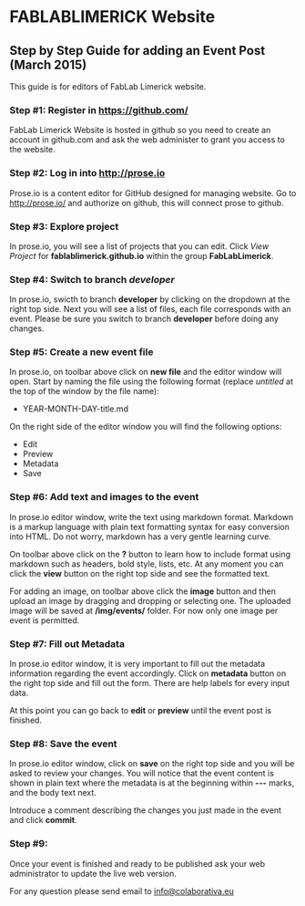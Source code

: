 
# FABLABLIMERICK Website

## Step by Step Guide for adding an Event Post (March 2015)

This guide is for editors of FabLab Limerick website.

### Step #1: Register in https://github.com/

FabLab Limerick Website is hosted in github so you need to create an account in github.com and ask the web administer to grant you access to the website.

### Step #2: Log in into http://prose.io

Prose.io is a content editor for GitHub designed for managing website. Go to http://prose.io/ and authorize on github, this will connect prose to github.

### Step #3: Explore project
In prose.io, you will see a list of projects that you can edit. Click *View Project* for **fablablimerick.github.io** within the group **FabLabLimerick**.

### Step #4: Switch to branch *developer*

In prose.io, swicth to branch **developer** by clicking on the dropdown at the right top side. Next you will see a list of files, each file corresponds with an event.
Please be sure you switch to branch **developer** before doing any changes.

### Step #5: Create a new event file
In prose.io, on toolbar above click on **new file** and the editor window will open. Start by naming the file using the following format (replace *untitled* at the top of the window by the file name):
- YEAR-MONTH-DAY-title.md

On the right side of the editor window you will find the following options:
- Edit
- Preview
- Metadata
- Save

### Step #6: Add text and images to the event
In prose.io editor window, write the text using markdown format. Markdown is a markup language with plain text formatting syntax for easy conversion into HTML. Do not worry, markdown has a very gentle learning curve.

On toolbar above click on the **?** button to learn how to include format using markdown such as headers, bold style, lists, etc. 
At any moment you can click the **view** button on the right top side and see the formatted text.

For adding an image, on toolbar above click the **image** button and then upload an image by dragging and dropping or selecting one. The uploaded image will be saved at **/img/events/** folder. For now only one image per event is permitted.

### Step #7: Fill out Metadata

In prose.io editor window, it is very important to fill out the metadata information regarding the event accordingly. Click on **metadata** button on the right top side and fill out the form. There are help labels for every input data.

At this point you can go back to **edit** or **preview** until the event post is finished.

### Step #8: Save the event
In prose.io editor window, click on **save** on the right top side and you will be asked to review your changes. You will notice that the event content is shown in plain text where the metadata is at the beginning within **---** marks, and the body text next. 

Introduce a comment describing the changes you just made in the event and click **commit**.

### Step #9: 
Once your event is finished and ready to be published ask your web administrator to update the live web version.

For any question please send email to info@colaborativa.eu

